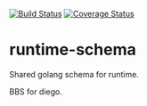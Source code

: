 [![Build Status](https://travis-ci.org/cloudfoundry-incubator/runtime-schema.svg?branch=master)](https://travis-ci.org/cloudfoundry-incubator/runtime-schema)
[![Coverage Status](https://coveralls.io/repos/cloudfoundry-incubator/runtime-schema/badge.png)](https://coveralls.io/r/cloudfoundry-incubator/runtime-schema)

runtime-schema
==============

Shared golang schema for runtime.

BBS for diego.
